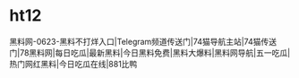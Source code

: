 # ht12
黑料网-0623-黑料不打烊入口|Telegram频道传送门|74猫导航主站|74猫传送门|78黑料网|每日吃瓜|最新黑料|今日黑料免费|黑料大爆料|黑料网导航|五一吃瓜|热门网红黑料|今日吃瓜在线|881比鸭
